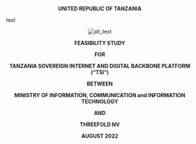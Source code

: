 **<p style="text-align: center;">UNITED REPUBLIC OF TANZANIA</p>**

test
<div style="text-align: center;">

![alt_text](img/tanzania_flag.png "image_tooltip")

</div>

**<p style="text-align: center;">FEASIBILITY STUDY</p>**

**<p style="text-align: center;">FOR</p>**

**<p style="text-align: center;">TANZANIA SOVEREIGN INTERNET AND DIGITAL BACKBONE PLATFORM (“TSI”)</p>**

**<p style="text-align: center;">BETWEEN</p>**

**<p style="text-align: center;">MINISTRY OF INFORMATION, COMMUNICATION and INFORMATION TECHNOLOGY</p>**

**<p style="text-align: center;">AND</p>**

**<p style="text-align: center;">THREEFOLD NV</p>**

**<p style="text-align: center;">AUGUST 2022</p>**

